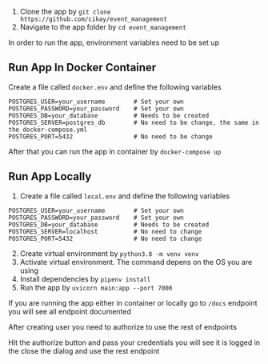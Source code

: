 
1. Clone the app by `git clone https://github.com/cikay/event_management`
2. Navigate to the app folder by `cd event_management`

In order to run the app, environment variables need to be set up

## Run App In Docker Container

Create a file called `docker.env` and define the following variables

```
POSTGRES_USER=your_username        # Set your own
POSTGRES_PASSWORD=your_password    # Set your own
POSTGRES_DB=your_database          # Needs to be created
POSTGRES_SERVER=postgres_db        # No need to be change, the same in the docker-compose.yml
POSTGRES_PORT=5432                 # No need to be change
```

After that you can run the app in container by `docker-compose up`

## Run App Locally

1. Create a file called `local.env` and define the following variables

```
POSTGRES_USER=your_username        # Set your own
POSTGRES_PASSWORD=your_password    # Set your own
POSTGRES_DB=your_database          # Needs to be created
POSTGRES_SERVER=localhost          # No need to change
POSTGRES_PORT=5432                 # No need to change
```

2. Create virtual environment by `python3.8 -m venv venv`
3. Activate virtual environment. The command depens on the OS you are using
4. Install dependencies by `pipenv install`
5. Run the app by `uvicorn main:app --port 7000`


If you are running the app either in container or locally go to `/docs` 
endpoint you will see all endpoint documented


After creating user you need to authorize to use the rest of endpoints

Hit the authorize button and pass your credentials you will see it is logged in the close the
dialog and use the rest endpoint
